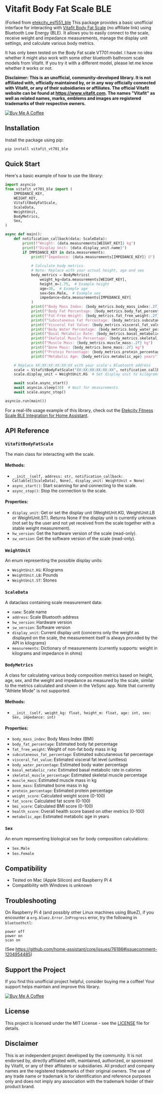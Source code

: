 # Vitafit Body Fat Scale BLE

(Forked from [etekcity_esf551_ble](https://github.com/ronnnnnnnnnnnnn/etekcity_esf551_ble)
This package provides a basic unofficial interface for interacting with [Vitafit Body Fat Scale](https://www.amazon.ca/Vitafit-Analyzer-Weighing-Composition-Professional/dp/B09KLH3ZC1) (no affiliate link) using Bluetooth Low Energy (BLE). It allows you to easily connect to the scale, receive weight and impedance measurements, manage the display unit settings, and calculate various body metrics.

It has only been tested on the Body Fat scale VT701 model. I have no idea whether it might also work with some other bluetooth bathroom scale models from Vitafit. If you try it with a different model, please let me know whether it works or not.

**Disclaimer: This is an unofficial, community-developed library. It is not affiliated with, officially maintained by, or in any way officially connected with Vitafit, or any of their subsidiaries or affiliates. The official Vitafit website can be found at https://www.vitafit.com. The names "Vitafit" as well as related names, marks, emblems and images are registered trademarks of their respective owners.**

[![Buy Me A Coffee](https://www.buymeacoffee.com/assets/img/custom_images/orange_img.png)]()


## Installation

Install the package using pip:

```bash
pip install vitafit_vt701_ble
```


## Quick Start

Here's a basic example of how to use the library:

```python
import asyncio
from vitafit_vt701_ble import (
    IMPEDANCE_KEY,
    WEIGHT_KEY,
    VitafitBodyFatScale,
    ScaleData,
    WeightUnit,
    BodyMetrics,
    Sex,
)

async def main():
    def notification_callback(data: ScaleData):
        print(f"Weight: {data.measurements[WEIGHT_KEY]} kg")
        print(f"Display Unit: {data.display_unit.name}")
        if IMPEDANCE_KEY in data.measurements:
            print(f"Impedance: {data.measurements[IMPEDANCE_KEY]} Ω")
            
            # Calculate body metrics
            # Note: Replace with your actual height, age and sex
            body_metrics = BodyMetrics(
                weight_kg=data.measurements[WEIGHT_KEY],
                height_m=1.75,  # Example height
                age=30,  # Example age
                sex=Sex.Male,  # Example sex
                impedance=data.measurements[IMPEDANCE_KEY]
            )
            print(f"Body Mass Index: {body_metrics.body_mass_index:.2f}")
            print(f"Body Fat Percentage: {body_metrics.body_fat_percentage:.1f}%")
            print(f"Fat-Free Weight: {body_metrics.fat_free_weight:.2f} kg")
            print(f"Subcutaneous Fat Percentage: {body_metrics.subcutaneous_fat_percentage:.1f}%")
            print(f"Visceral Fat Value: {body_metrics.visceral_fat_value}")
            print(f"Body Water Percentage: {body_metrics.body_water_percentage:.1f}%")
            print(f"Basal Metabolic Rate: {body_metrics.basal_metabolic_rate} calories")
            print(f"Skeletal Muscle Percentage: {body_metrics.skeletal_muscle_percentage:.1f}%")
            print(f"Muscle Mass: {body_metrics.muscle_mass:.2f} kg")
            print(f"Bone Mass: {body_metrics.bone_mass:.2f} kg")
            print(f"Protein Percentage: {body_metrics.protein_percentage:.1f}%")
            print(f"Metabolic Age: {body_metrics.metabolic_age} years")

    # Replace XX:XX:XX:XX:XX:XX with your scale's Bluetooth address
    scale = VitafitBodyFatScale("XX:XX:XX:XX:XX:XX", notification_callback)
    scale.display_unit = WeightUnit.KG  # Set display unit to kilograms

    await scale.async_start()
    await asyncio.sleep(30)  # Wait for measurements
    await scale.async_stop()

asyncio.run(main())
```
For a real-life usage example of this library, check out the [Etekcity Fitness Scale BLE Integration for Home Assistant](https://github.com/ronnnnnnnnnnnnn/etekcity_fitness_scale_ble).


## API Reference

### `VitafitBodyFatScale`

The main class for interacting with the scale.

#### Methods:

- `__init__(self, address: str, notification_callback: Callable[[ScaleData], None], display_unit: WeightUnit = None)`
- `async_start()`: Start scanning for and connecting to the scale.
- `async_stop()`: Stop the connection to the scale.

#### Properties:

- `display_unit`: Get or set the display unit (WeightUnit.KG, WeightUnit.LB or WeightUnit.ST). Returns None if the display unit is currently unknown (not set by the user and not yet received from the scale together with a stable weight measurement).
- `hw_version`: Get the hardware version of the scale (read-only).
- `sw_version`: Get the software version of the scale (read-only).

### `WeightUnit`

An enum representing the possible display units:

- `WeightUnit.KG`: Kilograms
- `WeightUnit.LB`: Pounds
- `WeightUnit.ST`: Stones

### `ScaleData`

A dataclass containing scale measurement data:

- `name`: Scale name
- `address`: Scale Bluetooth address
- `hw_version`: Hardware version
- `sw_version`: Software version
- `display_unit`: Current display unit (concerns only the weight as displayed on the scale, the measurement itself is always provided by the API in kilograms)
- `measurements`: Dictionary of measurements (currently supports: weight in kilograms and impedance in ohms)

### `BodyMetrics`

A class for calculating various body composition metrics based on height, age, sex, and the weight and impedance as measured by the scale, similar to the metrics calculated and shown in the VeSync app. Note that currently "Athlete Mode" is not supported.

#### Methods:

- `__init__(self, weight_kg: float, height_m: float, age: int, sex: Sex, impedance: int)`

#### Properties:

- `body_mass_index`: Body Mass Index (BMI)
- `body_fat_percentage`: Estimated body fat percentage
- `fat_free_weight`: Weight of non-fat body mass in kg
- `subcutaneous_fat_percentage`: Estimated subcutaneous fat percentage
- `visceral_fat_value`: Estimated visceral fat level (unitless)
- `body_water_percentage`: Estimated body water percentage
- `basal_metabolic_rate`: Estimated basal metabolic rate in calories
- `skeletal_muscle_percentage`: Estimated skeletal muscle percentage
- `muscle_mass`: Estimated muscle mass in kg
- `bone_mass`: Estimated bone mass in kg
- `protein_percentage`: Estimated protein percentage
- `weight_score`: Calculated weight score (0-100)
- `fat_score`: Calculated fat score (0-100)
- `bmi_score`: Calculated BMI score (0-100)
- `health_score`: Overall health score based on other metrics (0-100)
- `metabolic_age`: Estimated metabolic age in years

### `Sex`

An enum representing biological sex for body composition calculations:

- `Sex.Male`
- `Sex.Female`


## Compatibility

- Tested on Mac (Apple Silicon) and Raspberry Pi 4
- Compatibility with Windows is unknown


## Troubleshooting

On Raspberry Pi 4 (and possibly other Linux machines using BlueZ), if you encounter a `org.bluez.Error.InProgress` error, try the following in `bluetoothctl`:

```
power off
power on
scan on
```
(See https://github.com/home-assistant/core/issues/76186#issuecomment-1204954485)


## Support the Project

If you find this unofficial project helpful, consider buying me a coffee! Your support helps maintain and improve this library.

[![Buy Me A Coffee](https://www.buymeacoffee.com/assets/img/custom_images/orange_img.png)]()


## License

This project is licensed under the MIT License - see the [LICENSE](LICENSE) file for details.


## Disclaimer

This is an independent project developed by the community. It is not endorsed by, directly affiliated with, maintained, authorized, or sponsored by Vitafit, or any of their affiliates or subsidiaries. All product and company names are the registered trademarks of their original owners. The use of any trade name or trademark is for identification and reference purposes only and does not imply any association with the trademark holder of their product brand.
